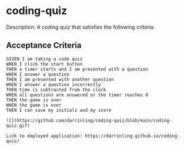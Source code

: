 # coding-quiz

Description: A coding quiz that satisfies the following criteria:

  ## Acceptance Criteria

  ```
  GIVEN I am taking a code quiz
  WHEN I click the start button
  THEN a timer starts and I am presented with a question
  WHEN I answer a question
  THEN I am presented with another question
  WHEN I answer a question incorrectly
  THEN time is subtracted from the clock
  WHEN all questions are answered or the timer reaches 0
  THEN the game is over
  WHEN the game is over
  THEN I can save my initials and my score

![](https://github.com/darrinling/coding-quiz/blob/main/coding-quiz.gif)

Link to deployed application: https://darrinling.github.io/coding-quiz/
